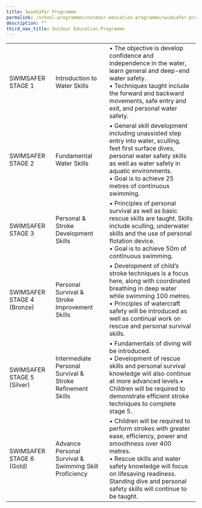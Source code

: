 ```yaml
---
title: SwimSafer Programme
permalink: /school-programmes/outdoor-education-programme/swimsafer-programme
description: ""
third_nav_title: Outdoor Education Programme
---
```

|  	|  	|  	|
|---	|---	|---	|
| SWIMSAFER STAGE 1 	| Introduction to Water Skills 	| • The objective is develop confidence and independence in the water, learn general and deep-end water safety.<br>• Techniques taught include the forward and backward movements, safe entry and exit, and personal water safety. 	|
| SWIMSAFER STAGE 2 	| Fundamental Water Skills 	| • General skill development including unassisted step entry into water, sculling, feet first surface dives, personal water safety skills as well as water safety in aquatic environments.<br>• Goal is to achieve 25 metres of continuous swimming. 	|
| SWIMSAFER STAGE 3 	| Personal & Stroke Development Skills 	| • Principles of personal survival as well as basic rescue skills are taught. Skills include sculling, underwater skills and the use of personal flotation device.<br>• Goal is to achieve 50m of continuous swimming. 	|
| SWIMSAFER STAGE 4 (Bronze) 	|   Personal Survival & Stroke Improvement Skills 	| • Development of child’s stroke techniques is a focus here, along with coordinated breathing in deep water while swimming 100 metres.<br>• Principles of watercraft safety will be introduced as well as continual work on rescue and personal survival skills. 	|
| SWIMSAFER STAGE 5 (Silver) 	| Intermediate Personal Survival & Stroke Refinement Skills 	| • Fundamentals of diving will be introduced.<br>• Development of rescue skills and personal survival knowledge will also continue at more advanced levels.• Children will be required to demonstrate efficient stroke techniques to complete stage 5. 	|
| SWIMSAFER STAGE 6 (Gold) 	| Advance Personal Survival & Swimming Skill Proficiency 	| • Children will be required to perform strokes with greater ease, efficiency, power and smoothness over 400 metres.<br>• Rescue skills and water safety knowledge will focus on lifesaving readiness. Standing dive and personal safety skills will continue to be taught. 	|